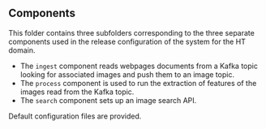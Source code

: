 ## Components

This folder contains three subfolders corresponding to the three separate components used in the release configuration of the system for the HT domain.

* The `ingest` component reads webpages documents from a Kafka topic looking for associated images and push them to an image topic.
* The `process` component is used to run the extraction of features of the images read from the Kafka topic.
* The `search` component sets up an image search API.

Default configuration files are provided.